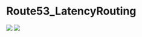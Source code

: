 # Route53_LatencyRouting

![](https://i.loli.net/2019/07/09/5d242a677fadc83081.png)
![](https://i.loli.net/2019/07/09/5d242a6c3c84782230.png)
